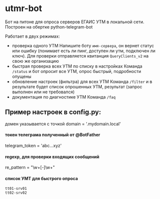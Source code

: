 # utmr-bot
Бот на питоне для опроса серверов ЕГАИС УТМ в локальной сети.
Построен на обертке python-telegram-bot

Работает в двух режимах:
- проверка одного УТМ
    Напишите боту `имя-сервера`, он вернет статус или ошибку (понимает есть ли пинг, доступен ли утм, подключен ли ключ). 
    Для проверки отправляется квитанция `QueryClients_v2` на свою же организацию
- быстрая проверка всех УТМ по списку в настройках
    Команда `/status` и бот опросит все УТМ, опрос быстрый, подробности опущены
- обновление настроек (фильтра) для всех УТМ
    Команда `/filter` и в результате будет список опрошенных УТМ, результат (запрос выполнен или не требовался)
- документация по диагностике УТМ
    Команда `/faq`

## Пример настроек в config.py:
домен указывается с точкой
domain = '.mydomain.local' 
#### токен телеграма полученный от @BotFather
telegram_token = 'abc...xyz'
#### regexp, для проверки входящих сообщений
re_pattern = "\w+[-]\w+" 
#### список УМТ для быстрого опроса
    tt01-srv01
    tt02-srv02 